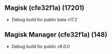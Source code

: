## Magisk (cfe32f1a) (17201)
- Debug build for public beta v17.2

## Magisk Manager (cfe32f1a) (148)
- Debug build for public v6.0.0
